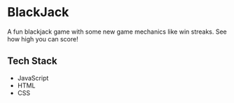 # BlackJack
A fun blackjack game with some new game mechanics like win streaks. See how high you can score!
## Tech Stack
- JavaScript
- HTML
- CSS
